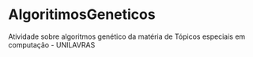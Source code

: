 # AlgoritimosGeneticos
Atividade sobre algoritmos genético da matéria de Tópicos especiais em computação - UNILAVRAS 
